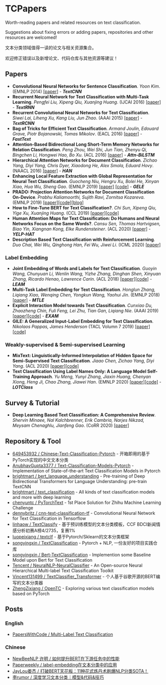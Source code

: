# TCPapers
Worth-reading papers and related resources on text classification.

Suggestions about fixing errors or adding papers, repositories and other resources are welcomed!

文本分类领域值得一读的论文与相关资源集合。

欢迎修正错误以及新增论文、代码仓库与其他资源等建议！

## Papers
- **Convolutional Neural Networks for Sentence Classification**. *Yoon Kim*. (EMNLP 2014) [[paper]](https://arxiv.org/abs/1408.5882) - ***TextCNN***
- **Recurrent Neural Network for Text Classification with Multi-Task Learning**. *Pengfei Liu, Xipeng Qiu, Xuanjing Huang*. (IJCAI 2016) [[paper]](https://arxiv.org/abs/1605.05101) - ***TextRNN***
- **Recurrent Convolutional Neural Networks for Text Classification**. *Siwei Lai, Liheng Xu, Kang Liu, Jun Zhao*. (AAAI 2015) [[paper]](http://www.nlpr.ia.ac.cn/cip/~liukang/liukangPageFile/Recurrent%20Convolutional%20Neural%20Networks%20for%20Text%20Classification.pdf) - ***TextRCNN***
- **Bag of Tricks for Efficient Text Classification**. *Armand Joulin, Edouard Grave, Piotr Bojanowski, Tomas Mikolov*. (EACL 2016) [[paper]](https://arxiv.org/abs/1607.01759) - ***FastText***
- **Attention-Based Bidirectional Long Short-Term Memory Networks for Relation Classification**. *Peng Zhou, Wei Shi, Jun Tian, Zhenyu Qi, Bingchen Li, Hongwei Hao, Bo Xu*. (ACL 2016) [[paper]](https://www.aclweb.org/anthology/P16-2034/) - ***Attn-BiLSTM***
- **Hierarchical Attention Networks for Document Classification**. *Zichao Yang, Diyi Yang, Chris Dyer, Xiaodong He, Alex Smola, Eduard Hovy*. (NAACL 2016) [[paper]](https://www.aclweb.org/anthology/N16-1174/) - ***HAN***
- **Enhancing Local Feature Extraction with Global Representation for Neural Text Classification**. *Guocheng Niu, Hengru Xu, Bolei He, Xinyan Xiao, Hua Wu, Sheng Gao*. (EMNLP 2019) [[paper]](https://www.aclweb.org/anthology/D19-1047/) [[code]](https://github.com/cdbgogo/Encoder1-Encoder2) - ***GELE***
- **PRADO: Projection Attention Networks for Document Classification On-Device**. *Prabhu Kaliamoorthi, Sujith Ravi, Zornitsa Kozareva*. (EMNLP 2019) [[paper]](https://www.aclweb.org/anthology/D19-1506/)[[code]](https://github.com/tensorflow/models/tree/master/research/sequence_projection)[[blog]](https://ai.googleblog.com/2020/09/advancing-nlp-with-efficient-projection.html)
- **How to Fine-Tune BERT for Text Classification?**. *Chi Sun, Xipeng Qiu, Yige Xu, Xuanjing Huang*. (CCL 2019) [[paper]](https://arxiv.org/abs/1905.05583)[[code]](https://github.com/xuyige/BERT4doc-Classification)
- **Human Attention Maps for Text Classification: Do Humans and Neural Networks Focus on the Same Words?**. *Cansu Sen, Thomas Hartvigsen, Biao Yin, Xiangnan Kong, Elke Rundensteiner*. (ACL 2020) [[paper]](https://www.aclweb.org/anthology/2020.acl-main.419/) - ***YELP-HAT***
- **Description Based Text Classification with Reinforcement Learning**. *Duo Chai, Wei Wu, Qinghong Han, Fei Wu, Jiwei Li*. (ICML 2020) [[paper]](https://arxiv.org/abs/2002.03067)

### Label Embedding
- **Joint Embedding of Words and Labels for Text Classification**. *Guoyin Wang, Chunyuan Li, Wenlin Wang, Yizhe Zhang, Dinghan Shen, Xinyuan Zhang, Ricardo Henao, Lawrence Carin*. (ACL 2018) [[paper]](https://arxiv.org/abs/1805.04174)[[code]](https://github.com/guoyinwang/LEAM) - ***LEAM***
- **Multi-Task Label Embedding for Text Classification**. *Honglun Zhang, Liqiang Xiao, Wenqing Chen, Yongkun Wang, Yaohui Jin*. (EMNLP 2018) [[paper]](https://arxiv.org/abs/1710.07210) - ***MTLE***
- **Explicit Interaction Model towards Text Classification**. *Cunxiao Du, Zhaozheng Chin, Fuli Feng, Lei Zhu, Tian Gan, Liqiang Nie*. (AAAI 2019) [[paper]](https://arxiv.org/abs/1811.09386)[[code]](https://github.com/NonvolatileMemory/AAAI_2019_EXAM) - ***EXAM***
- **GILE: A Generalized Input-Label Embedding for Text Classification**. *Nikolaos Pappas, James Henderson* (TACL Volumn 7 2019) [[paper]](https://transacl.org/ojs/index.php/tacl/article/view/1550)[[code]](https://github.com/idiap/gile)

### Weakly-supervised & Semi-supervised Learning
- **MixText: Linguistically-Informed Interpolation of Hidden Space for Semi-Supervised Text Classification**. *Jiaao Chen, Zichao Yang, Diyi Yang*. (ACL 2020) [[paper]](https://arxiv.org/abs/2004.12239)[[code]](https://github.com/GT-SALT/MixText)
- **Text Classification Using Label Names Only: A Language Model Self-Training Approach**. *Yu Meng, Yunyi Zhang, Jiaxin Huang, Chenyan Xiong, Heng Ji, Chao Zhang, Jiawei Han*. (EMNLP 2020) [[paper]](https://arxiv.org/abs/2010.07245)[[code]](https://github.com/yumeng5/LOTClass) - ***LOTClass***

## Survey & Tutorial
- **Deep Learning Based Text Classification: A Comprehensive Review**. *Shervin Minaee, Nal Kalchbrenner, Erik Cambria, Narjes Nikzad, Meysam Chenaghlu, Jianfeng Gao*. (CoRR 2020) [[paper]](https://arxiv.org/abs/2004.03705)

## Repository & Tool
- [649453932 / Chinese-Text-Classification-Pytorch](https://github.com/649453932/Chinese-Text-Classification-Pytorch) - 开箱即用的基于PyTorch实现的中文文本分类
- [AnubhavGupta3377 / Text-Classification-Models-Pytorch](https://github.com/AnubhavGupta3377/Text-Classification-Models-Pytorch) - Implementation of State-of-the-art Text Classification Models in Pytorch
- [brightmart / bert_language_understanding](https://github.com/brightmart/bert_language_understanding) - Pre-training of Deep Bidirectional Transformers for Language Understanding: pre-train TextCNN
- [brightmart / text_classification](https://github.com/brightmart/text_classification) - All kinds of text classification models and more with deep learning
- [chenyuntc / PyTorchText](https://github.com/chenyuntc/PyTorchText) - 1st Place Solution for Zhihu Machine Learning Challenge
- [dennybritz / cnn-text-classification-tf](https://github.com/dennybritz/cnn-text-classification-tf) - Convolutional Neural Network for Text Classification in Tensorflow
- [linhaow / TextClassify](https://github.com/linhaow/TextClassify) - 基于预训练模型的文本分类模板，CCF BDCI新闻情感分析初赛A榜4/2735，复赛1%
- [luopeixiang / textclf](https://github.com/luopeixiang/textclf) - 基于Pytorch/Sklearn的文本分类框架
- [songyingxin / TextClassification](https://github.com/songyingxin/TextClassification) - Pytorch + NLP, 一份友好的项目实践仓库
- [songyingxin / Bert-TextClassification](https://github.com/songyingxin/Bert-TextClassification) - Implemention some Baseline Model upon Bert for Text Classification
- [Tencent / NeuralNLP-NeuralClassifier](https://github.com/Tencent/NeuralNLP-NeuralClassifier) - An Open-source Neural Hierarchical Multi-label Text Classification Toolkit
- [Vincent131499 / TextClassifier_Transformer](https://github.com/Vincent131499/TextClassifier_Transformer) - 个人基于谷歌开源的BERT编写的文本分类器
- [ZhengZixiang / OpenTC](https://github.com/ZhengZixiang/OpenTC) - Exploring various text classification models based on PyTorch

## Posts
### English
- [PapersWithCode / Multi-Label Text Classification](https://paperswithcode.com/task/multi-label-text-classification)
### Chinese
- [NewBeeNLP 许明 / 如何提升BERT在下游任务中的性能](https://mp.weixin.qq.com/s/8YDA2jcrWLV6uxPwHhzVFA)
- [Paperweekly / label-embedding在文本分类中的应用](https://blog.csdn.net/c9Yv2cf9I06K2A9E/article/details/107872873)
- [JayLou娄杰 / 打破BERT天花板：11种花式炼丹术刷爆NLP分类SOTA！](https://mp.weixin.qq.com/s/kQ-PiiLlDSyimixy_Pbe-g)
- [李rumor / 深度学习文本分类｜模型&代码&技巧](https://mp.weixin.qq.com/s/TyPLs6iMewPGOHXMXXtsFg)
